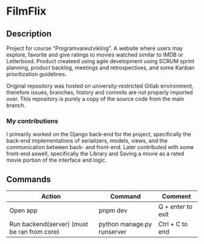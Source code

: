# FilmFlix

## Description

Project for course "Programvareutvikling". A website where users may explore, favorite and give ratings to movies watched similar to IMDB or Letterboxd. Product createed using agile development using SCRUM sprint planning, product backlog, meetings and retrospectives, and some Kanban prioritization guidelines.

Original repository was hosted on university-restricted Gitlab environment, therefore issues, branches, history and commits are not properly imported over. This repository is purely a copy of the source code from the main branch. 

### My contributions

I primarily worked on the Django back-end for the project, specifically the back-end implementations of serializers, models, views, and the communication between back- and front-end. Later contributed with some front-end aswell, specifically the Library and Saving a movie as a rated movie portion of the interface and logic. 

## Commands

| Action                                      | Command                    | Comment           |
| ------------------------------------------- | -------------------------- | ----------------- |
| Open app                                    | pnpm dev                   | Q + enter to exit |
| Run backend(server) (must be ran from core) | python manage.py runserver | Ctrl + C to end   |


